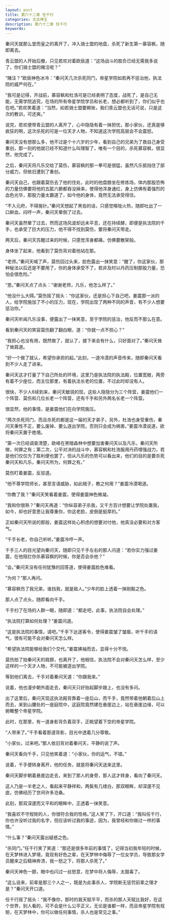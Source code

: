 ```yaml
---
layout: post
title: 第六十二章 任千行
categories: 太古神王
description: 第六十二章 任千行
keywords:
---
```


秦问天就那么堂而皇之的离开了，冲入骑士盟的地盘，杀死了新生第一慕容枫，随即离去。

青云盟的人开始后撤，只见若欢对着欧辰道：“这场战斗的胜负已经无需我多说了，你们骑士盟的赌注呢？”

“赌注？”欧辰神色冰冷：“秦问天几次杀死同门，帝星学院如若再不惩治他，执法院的威严何在。”

“我可是记得，开战前，慕容枫和杜浩可是已经表明了态度，战死了，是自己无能，无需学院追究，在场的所有帝星学院学员和长老，想必都听到了，你们似乎也在吧。”若欢笑着道：“当然，如若骑士盟要赖账，我们青云盟也无话可说，只是这次的教训，可还爽。”

说完，若欢便带青云盟的人离开了，心中隐隐有着一抹担忧，那小家伙，还真是够疯狂的啊，这次杀死的可是一位天才人物，不知道这次学院高层会不会震怒。

秦问天没有想那么多，他不过是个十六岁的少年，看到自己的兄弟为了救自己身受重创，那一刻的他就已经不知道什么叫理智了，唯有一个目的，杀死慕容枫，很显然，他完成了。

之后，秦问天将凡乐交给了莫伤，慕容枫的那一拳可是很猛，虽然凡乐抵挡住了部分威力，但依旧遭到了重创。

秦问天自己，也跟着莫伤去了他的住处，此时的他盘膝坐在修炼场，体内那股恐怖的力量仿佛要将他的五脏六腑都吞没掉来，使得他浑身通红，身上仿佛有着强烈的血色光华，那股力量太霸道了，如今他的身体，竟然无法承受得住。

“不入元府，不得施针。”秦问天想起了黑伯的话，只感觉喉咙火热，随即吐出了一口鲜血，闷哼一声，秦问天晕倒了过去。

秦问天虽然晕了过去，然而这场风波却远未平息，还在持续酵，即便是执法院的千手，也承受了巨大的压力，他不得不找到莫伤，要将秦问天带走。

两天后，秦问天苏醒过来的时候，只感觉浑身都痛，仿佛要散架般。

身体坐了起来，他看到了莫伤背对着他站在那。

“老师。”秦问天喊了声，莫伤回过头来，脸色露出一抹笑意：“醒了，你这家伙，那种秘法以后还是不要用了，你的身体承受不了，若非及时以丹药压制那股力量，恐怕会很危险。”

“恩。”秦问天点了点头：“谢谢老师，凡乐，他怎么样了。”

“他没什么大碍。”莫伤摇了摇头：“你这家伙，还是担心下自己吧，姜震那一派的人，给学院施加了不小的压力，现在，学院出现了两种不同的声音，有不少人想要惩治你。”

秦问天听闻凡乐没事，便露出了一抹笑意，至于学院的惩治，他反而不那么在意。

看到秦问天的笑容莫伤翻了翻白眼，道：“你就一点不担心？”

“我担心也没有用，既然做了，就认了，接下来会有什么，只好面对了。”秦问天耸了耸肩道。

“好一个做了就认，希望你承担的起。”此刻，一道冷漠的声音传来，随即秦问天看到不少人走了进来。

秦问天这才打量了下自己所处的环境，这里乃是执法院的执法殿，位置宽敞，两旁有着不少座位，而主位那里，有着执法长老的位置，不过此时却没有人。

很快，不少人6续到来，秦问天敏锐的现，这些人隐隐分为三个阵营，姜震他们一个阵营、莫伤和几位长老一个阵营，还有千手和另外两名长老一个阵营。

很显然，他的事情，是姜震他们在向学院施压。

“两次杀死同门，而且杀死的都是这一届的天才弟子，另外，杜浩也身受重伤，秦问天秉性不正，要么废掉、要么逐出学院，否则只会成为祸害。”姜震冷漠说道，欲将秦问天置于绝境。

“第一次已经调查清楚，欧峰在黑暗森林中想要加害秦问天以及凡乐，秦问天所做，何罪之有；第二次，公平对决的战斗中，慕容枫和杜浩服用丹药增强战力，若是他们仅仅为了胜利便也罢了，但从凡乐的伤势可以看出来，他们的目的是要杀死秦问天和凡乐，秦问天所为，何罪之有。”

莫伤盯着姜震，反驳道。

“他不尊学院师长，甚至言语威胁，如此贼子，教之何用？”姜震冷漠喝道。

“你教了我？”秦问天笑看着姜震，使得姜震神色微凝。

“我和你很熟？”秦问天再道：“你纵容弟子杀我，又千方百计想要让学院处置我，如今，却也好意思让我尊重你，你这老脸，皮倒是挺厚的。”

正如秦问天所说的那般，姜震这样处心积虑的想要对付他，他真没必要和对方客气。

“千手长老，你自己听听。”姜震冷哼一声。

千手三人的目光望向秦问天，随即只见千手左右的那人问道：“若你实力强过姜震，在他阻拦你杀慕容枫的时候，你是否会杀他？”

“会。”秦问天没有任何犹豫的回答道，使得姜震脸色难看。

“为何？”那人再问。

“慕容枫伤了我兄弟，谁挡我，就是敌人。”少年的脸上透着一抹刚毅之色。

那人点了点头，随即看向千手。

千手扫了在场的人群一眼，随即道：“都走吧，此事，执法院自会处理。”

“执法院打算如何处理？”姜震问道。

“这是执法院的事情，请吧。”千手下达逐客令，使得姜震皱了皱眉，听千手的语气，很有可能不会对秦问天怎么样。

“希望执法院能够给我们个交代。”姜震拂袖而去，显得十分不悦。

莫伤拍了拍秦问天的肩膀，也离开了，他相信，执法院不会对秦问天怎么样，至少这样的一个天才人物，不可能被逐出学院。

等到他们离去，千手对着秦问天道：“你跟我来。”

说着，他也漫步朝外面走去，秦问天只好抬起脚步跟上，也没有多问。

出了这里后，秦问天现这执法殿背靠着一座后山，而千手，竟然带着他朝着后山上而去，来到山腰处的一座庭院中，这庭院竟然建在悬崖边上，站在悬崖边缘，可以俯瞰整个帝星学院。

此时，在那里，有一道身影背负着双手，正眺望着下空的帝星学院。

“人带来了。”千手看着那道背影，目光中透着几分尊敬。

“小家伙，过来吧。”那人依旧背对着秦问天，平静的说了声。

秦问天看向千手，只见他笑着道：“小家伙，你的运气，不错。”

说着，千手便转身离开，他的任务，就是将秦问天送来这里。

秦问天脚步朝着悬崖边走去，来到了那人的身旁，那人这才转身，看向了秦问天。

这人乃是一半老之人，看起来平静祥和，两鬓有几缕白，那双眼眸，却深邃不见底，仿佛经历了世间许多沧桑。

此刻，那双深邃而又平和的眼眸中，正透着一抹笑意。

“我喜欢不守规矩的人，你很符合我的性格。”这人笑了下，开口道：“我叫任千行，你也许没听过我的名字，但应该听过我的事迹，因为，我曾经和你做过一样的事情。”

“什么事？”秦问天露出疑惑之色。

“杀同门。”任千行笑了笑道：“那还是很多年前的事情了，记得当初我年轻的时候，在天梦林进入梦境，竟现有好色之辈，在天梦林中侮辱了一位女学员，导致那女学员醒来之后精神奔溃，我一怒之下，将那人杀死了。”

秦问天神色一颤，眼中也闪过一丝怒意，在梦中将人侮辱，太狠毒了。

“这么说来，前辈是那三个人之一，既是为此事杀人，学院断无惩罚前辈之理才是？”秦问天开口道。

任千行摇了摇头：“我不像你，那时的我天赋平平，而杀的那人天赋比我好，在这个世界，别人看的，可不会是什么公平正义，无论是谁都一样，而且帝星学院有规矩，在天梦林中，你可以做任何事情，杀人也是常见之事。”
